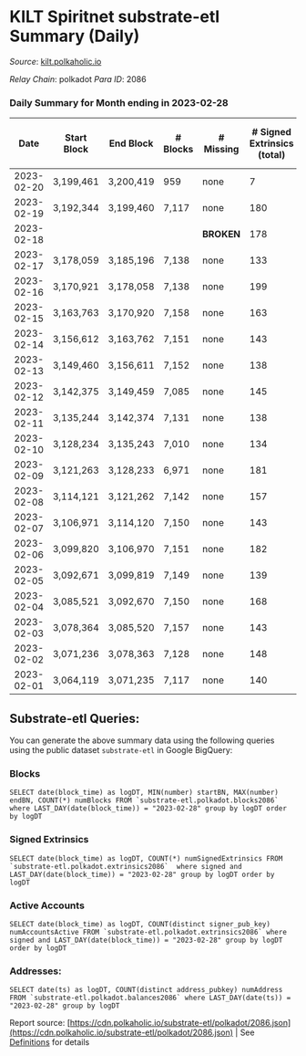 # KILT Spiritnet substrate-etl Summary (Daily)

_Source_: [kilt.polkaholic.io](https://kilt.polkaholic.io)

*Relay Chain*: polkadot
*Para ID*: 2086



### Daily Summary for Month ending in 2023-02-28


| Date | Start Block | End Block | # Blocks | # Missing | # Signed Extrinsics (total) | # Active Accounts | # Addresses with Balances | # Events | # Transfers | # XCM Transfers In | # XCM Transfers Out |
| ---- | ----------- | --------- | -------- | --------- | --------------------------- | ----------------- | ------------------------- | -------- | ----------- | ------------------ | ------------------- |
| 2023-02-20 | 3,199,461 | 3,200,419 | 959 | none  | 7 | 5 |  | 3,898 | 2  |   |   |
| 2023-02-19 | 3,192,344 | 3,199,460 | 7,117 | none  | 180 | 33 | 18,028 | 29,996 | 65  |   |   |
| 2023-02-18 |  |  |  |  **BROKEN**  | 178 |  | 18,021 | 30,102 | 51  |   |   |
| 2023-02-17 | 3,178,059 | 3,185,196 | 7,138 | none  | 133 | 77 | 18,010 | 29,721 | 54  |   |   |
| 2023-02-16 | 3,170,921 | 3,178,058 | 7,138 | none  | 199 | 96 | 17,999 | 30,322 | 63  |   |   |
| 2023-02-15 | 3,163,763 | 3,170,920 | 7,158 | none  | 163 | 79 | 17,997 | 30,022 | 43  |   |   |
| 2023-02-14 | 3,156,612 | 3,163,762 | 7,151 | none  | 143 | 95 | 17,989 | 29,830 | 64  |   |   |
| 2023-02-13 | 3,149,460 | 3,156,611 | 7,152 | none  | 138 | 77 | 17,985 | 29,825 | 36  |   |   |
| 2023-02-12 | 3,142,375 | 3,149,459 | 7,085 | none  | 145 | 82 | 17,977 | 29,626 | 50  |   |   |
| 2023-02-11 | 3,135,244 | 3,142,374 | 7,131 | none  | 138 | 69 | 17,970 | 29,737 | 29  |   |   |
| 2023-02-10 | 3,128,234 | 3,135,243 | 7,010 | none  | 134 | 66 | 17,962 | 29,193 | 49  |   |   |
| 2023-02-09 | 3,121,263 | 3,128,233 | 6,971 | none  | 181 | 97 | 17,957 | 29,444 | 43  |   |   |
| 2023-02-08 | 3,114,121 | 3,121,262 | 7,142 | none  | 157 | 82 | 17,958 | 29,942 | 42  |   |   |
| 2023-02-07 | 3,106,971 | 3,114,120 | 7,150 | none  | 143 | 86 | 17,953 | 29,857 | 62  |   |   |
| 2023-02-06 | 3,099,820 | 3,106,970 | 7,151 | none  | 182 | 88 | 17,947 | 30,189 | 38  |   |   |
| 2023-02-05 | 3,092,671 | 3,099,819 | 7,149 | none  | 139 | 76 | 17,941 | 29,831 | 43  |   |   |
| 2023-02-04 | 3,085,521 | 3,092,670 | 7,150 | none  | 168 | 107 | 17,939 | 30,055 | 88  |   |   |
| 2023-02-03 | 3,078,364 | 3,085,520 | 7,157 | none  | 143 | 83 | 17,932 | 29,900 | 37  |   |   |
| 2023-02-02 | 3,071,236 | 3,078,363 | 7,128 | none  | 148 | 74 | 17,929 | 29,814 | 50  |   |   |
| 2023-02-01 | 3,064,119 | 3,071,235 | 7,117 | none  | 140 | 73 | 17,919 | 29,711 | 45  |   |   |

## Substrate-etl Queries:
You can generate the above summary data using the following queries using the public dataset `substrate-etl` in Google BigQuery:


### Blocks
```
SELECT date(block_time) as logDT, MIN(number) startBN, MAX(number) endBN, COUNT(*) numBlocks FROM `substrate-etl.polkadot.blocks2086`  where LAST_DAY(date(block_time)) = "2023-02-28" group by logDT order by logDT
```


### Signed Extrinsics
```
SELECT date(block_time) as logDT, COUNT(*) numSignedExtrinsics FROM `substrate-etl.polkadot.extrinsics2086`  where signed and LAST_DAY(date(block_time)) = "2023-02-28" group by logDT order by logDT
```


### Active Accounts
```
SELECT date(block_time) as logDT, COUNT(distinct signer_pub_key) numAccountsActive FROM `substrate-etl.polkadot.extrinsics2086` where signed and LAST_DAY(date(block_time)) = "2023-02-28" group by logDT order by logDT
```


### Addresses:
```
SELECT date(ts) as logDT, COUNT(distinct address_pubkey) numAddress FROM `substrate-etl.polkadot.balances2086` where LAST_DAY(date(ts)) = "2023-02-28" group by logDT
```



Report source: [https://cdn.polkaholic.io/substrate-etl/polkadot/2086.json](https://cdn.polkaholic.io/substrate-etl/polkadot/2086.json) | See [Definitions](/DEFINITIONS.md) for details
